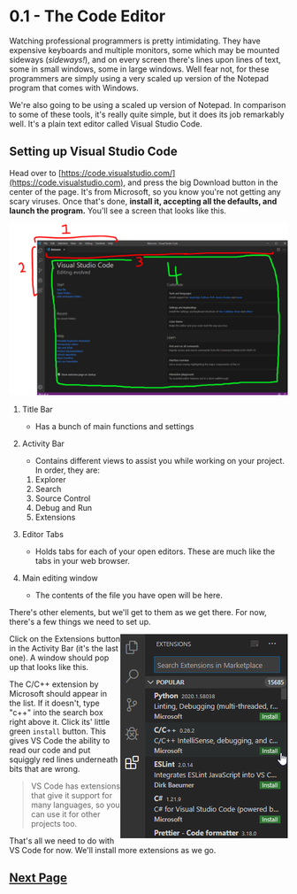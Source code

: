 # 0.1 - The Code Editor

Watching professional programmers is pretty intimidating. They have expensive keyboards and multiple monitors, some which may be mounted sideways (*sideways!*), and on every screen there's lines upon lines of text, some in small windows, some in large windows. Well fear not, for these programmers are simply using a very scaled up version of the Notepad program that comes with Windows.

We're also going to be using a scaled up version of Notepad. In comparison to some of these tools, it's really quite simple, but it does its job remarkably well. It's a plain text editor called Visual Studio Code.

## Setting up Visual Studio Code

Head over to [https://code.visualstudio.com/](https://code.visualstudio.com), and press the big Download button in the center of the page. It's from Microsoft, so you know you're not getting any scary viruses. Once that's done, **install it, accepting all the defaults, and launch the program.** You'll see a screen that looks like this.

![vscode startup screen](https://github.com/raviddog/cpp-tutorial/blob/master/img/0/0.1.01-vscode_startup.png "VS Code startup screen")

1. Title Bar
    - Has a bunch of main functions and settings
2. Activity Bar
    - Contains different views to assist you while working on your project. In order, they are:
    1. Explorer
    2. Search
    3. Source Control
    4. Debug and Run
    5. Extensions

3. Editor Tabs
    - Holds tabs for each of your open editors. These are much like the tabs in your web browser.
4. Main editing window
    - The contents of the file you have open will be here.

There's other elements, but we'll get to them as we get there. For now, there's a few things we need to set up.

 <img align="right" src="https://github.com/raviddog/cpp-tutorial/blob/master/img/0/0.1.02-vscode_extension_panel.png" />

Click on the Extensions button in the Activity Bar (it's the last one). A window should pop up that looks like this.

The C/C++ extension by Microsoft should appear in the list. If it doesn't, type "c++" into the search box right above it. Click its' little green `install` button. This gives VS Code the ability to read our code and put squiggly red lines underneath bits that are wrong.

> VS Code has extensions that give it support for many languages, so you can use it for other projects too.

That's all we need to do with VS Code for now. We'll install more extensions as we go.

## [Next Page](0.2.Compiler)
